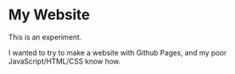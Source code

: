 # My Website

This is an experiment.

I wanted to try to make a website with Github Pages, and my poor JavaScript/HTML/CSS know how.


